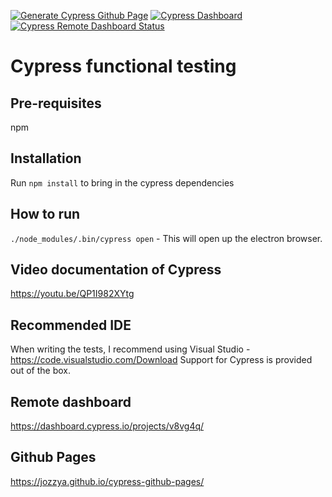 [![Generate Cypress Github Page](https://github.com/jozzya/cypress-github-pages/actions/workflows/cypress-github-pages-report.yml/badge.svg)](https://github.com/jozzya/cypress-github-pages/actions/workflows/cypress-github-pages-report.yml)
[![Cypress Dashboard](https://github.com/jozzya/cypress-github-pages/actions/workflows/cypress-dashboard.yml/badge.svg?branch=main)](https://github.com/jozzya/cypress-github-pages/actions/workflows/cypress-dashboard.yml)
[![Cypress Remote Dashboard Status](https://img.shields.io/endpoint?url=https://dashboard.cypress.io/badge/detailed/v8vg4q&style=flat&logo=cypress)](https://dashboard.cypress.io/projects/v8vg4q/runs)
# Cypress functional testing 

## Pre-requisites

npm

## Installation

Run `npm install` to bring in the cypress dependencies

## How to run

`./node_modules/.bin/cypress open` - This will open up the electron browser.

## Video documentation of Cypress

https://youtu.be/QP1I982XYtg

## Recommended IDE

When writing the tests, I recommend using Visual Studio - https://code.visualstudio.com/Download
Support for Cypress is provided out of the box.

## Remote dashboard

https://dashboard.cypress.io/projects/v8vg4q/

## Github Pages

https://jozzya.github.io/cypress-github-pages/
